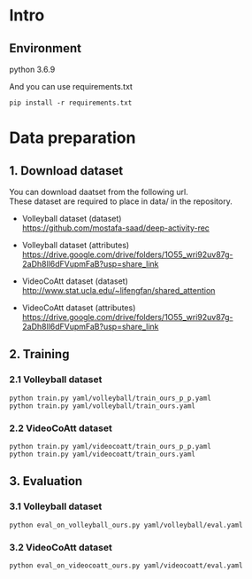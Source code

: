 # Intro

## Environment
python 3.6.9

And you can use requirements.txt
```
pip install -r requirements.txt
```

# Data preparation
## 1. Download dataset
You can download daatset from the following url.  
These dataset are required to place in data/ in the repository.  

* Volleyball dataset (dataset)  
https://github.com/mostafa-saad/deep-activity-rec

* Volleyball dataset (attributes)  
https://drive.google.com/drive/folders/1O55_wri92uv87g-2aDh8ll6dFVupmFaB?usp=share_link

* VideoCoAtt dataset (dataset)  
http://www.stat.ucla.edu/~lifengfan/shared_attention

* VideoCoAtt dataset (attributes)  
https://drive.google.com/drive/folders/1O55_wri92uv87g-2aDh8ll6dFVupmFaB?usp=share_link

## 2. Training
### 2.1 Volleyball dataset
```
python train.py yaml/volleyball/train_ours_p_p.yaml
python train.py yaml/volleyball/train_ours.yaml
```

### 2.2 VideoCoAtt dataset
```
python train.py yaml/videocoatt/train_ours_p_p.yaml
python train.py yaml/videocoatt/train_ours.yaml
```

## 3. Evaluation
### 3.1 Volleyball dataset
```
python eval_on_volleyball_ours.py yaml/volleyball/eval.yaml
```


### 3.2 VideoCoAtt dataset
```
python eval_on_videocoatt_ours.py yaml/videocoatt/eval.yaml
```

